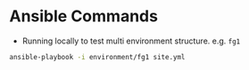 # Ansible Commands

- Running locally to test multi environment structure. e.g. `fg1`
```bash
ansible-playbook -i environment/fg1 site.yml
```